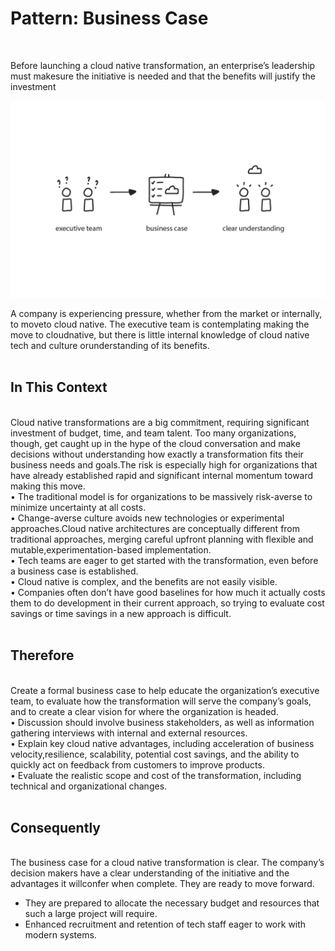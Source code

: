 # Pattern: Business Case  
‍

Before launching a cloud native transformation, an enterprise’s leadership must makesure the initiative is needed and that the benefits will justify the investment

![test](/content/docs/strategy-and-risk-reduction/business-case.png)

A company is experiencing pressure, whether from the market or internally, to moveto cloud native. The executive team is contemplating making the move to cloudnative, but there is little internal knowledge of cloud native tech and culture orunderstanding of its benefits.  
‍

## In This Context  
‍  
Cloud native transformations are a big commitment, requiring significant investment of budget, time, and team talent. Too many organizations, though, get caught up in the hype of the cloud conversation and make decisions without understanding how exactly a transformation fits their business needs and goals.The risk is especially high for organizations that have already established rapid and significant internal momentum toward making this move.  
• The traditional model is for organizations to be massively risk-averse to minimize uncertainty at all costs.  
• Change-averse culture avoids new technologies or experimental approaches.Cloud native architectures are conceptually different from traditional approaches, merging careful upfront planning with flexible and mutable,experimentation-based implementation.  
• Tech teams are eager to get started with the transformation, even before a business case is established.  
• Cloud native is complex, and the benefits are not easily visible.  
• Companies often don’t have good baselines for how much it actually costs them to do development in their current approach, so trying to evaluate cost savings or time savings in a new approach is difficult.  
‍

## Therefore  
‍  
Create a formal business case to help educate the organization’s executive team, to evaluate how the transformation will serve the company’s goals, and to create a clear vision for where the organization is headed.  
• Discussion should involve business stakeholders, as well as information gathering interviews with internal and external resources.  
• Explain key cloud native advantages, including acceleration of business velocity,resilience, scalability, potential cost savings, and the ability to quickly act on feedback from customers to improve products.  
• Evaluate the realistic scope and cost of the transformation, including technical and organizational changes.  
‍

## Consequently  
‍  
The business case for a cloud native transformation is clear. The company’s decision makers have a clear understanding of the initiative and the advantages it willconfer when complete. They are ready to move forward.  
+ They are prepared to allocate the necessary budget and resources that such a large project will require.  
+ Enhanced recruitment and retention of tech staff eager to work with modern systems.
